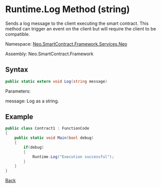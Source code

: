 # Runtime.Log Method (string)

Sends a log message to the client executing the smart contract. This method can trigger an event on the client but will require the client to be compatible.

Namespace: [Neo.SmartContract.Framework.Services.Neo](../../neo.md)

Assembly: Neo.SmartContract.Framework

## Syntax

```c#
public static extern void Log(string message)
```

Parameters: 

message: Log as a string.

## Example

```c#
public class Contract1 : FunctionCode
{
    public static void Main(bool debug)
    {
        if(debug)
        {
            Runtime.Log("Execution successful");
        }
    }
}
```



[Back](../Runtime.md)
